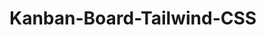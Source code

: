 # Kanban-Board-Tailwind-CSS

<!-- This project is a Kanban Board which showcases my HTML & Tailwind CSS skills. 
The design is compatible with both mobile and desktop, and javascript code 
has been written for the opening and closing of the sidebar on the mobile version. -->